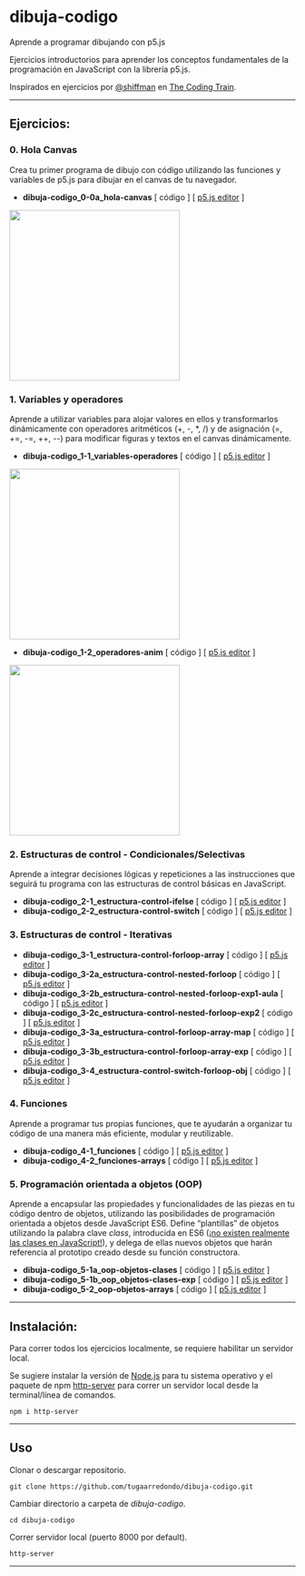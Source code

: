 # dibuja-codigo
Aprende a programar dibujando con p5.js

Ejercicios introductorios para aprender los conceptos fundamentales de la programación en JavaScript con la librería p5.js.

Inspirados en ejercicios por [@shiffman](https://github.com/CodingTrain/website) en [The Coding Train](https://www.youtube.com/playlist?list=PLRqwX-V7Uu6Zy51Q-x9tMWIv9cueOFTFA).

___

## Ejercicios:

### 0. Hola Canvas
Crea tu primer programa de dibujo con código utilizando las funciones y variables de p5.js para dibujar en el canvas de tu navegador.
- **dibuja-codigo_0-0a_hola-canvas** [ código ] [ [p5.js editor](https://editor.p5js.org/tugaarredondo/sketches/OBzRNYFyg) ]
<img src="https://media.giphy.com/media/cm05AHjWmKReWLaQMb/giphy.gif" height="300">

### 1. Variables y operadores
Aprende a utilizar variables para alojar valores en ellos y transformarlos dinámicamente con operadores aritméticos (+, -, *, /) y de asignación (=, +=, -=, ++, --) para modificar figuras y textos en el canvas dinámicamente. 

- **dibuja-codigo_1-1_variables-operadores** [ código ] [ [p5.js editor](https://editor.p5js.org/tugaarredondo/sketches/e_zZqoeLI) ]
<img src="https://media.giphy.com/media/TK4ftDQUpNuZxr1wGt/giphy.gif" height="300">

- **dibuja-codigo_1-2_operadores-anim** [ código ] [ [p5.js editor](https://editor.p5js.org/tugaarredondo/sketches/QdAB6x_1jj) ]
<img src="https://media.giphy.com/media/JmgOodqh5Au4a4FxaS/giphy.gif" height="300">


### 2. Estructuras de control - Condicionales/Selectivas
Aprende a integrar decisiones lógicas y repeticiones a las instrucciones que seguirá tu programa con las estructuras de control básicas en JavaScript.
- **dibuja-codigo_2-1_estructura-control-ifelse** [ código ] [ [p5.js editor](https://editor.p5js.org/tugaarredondo/sketches/xb-vIMLR) ]
- **dibuja-codigo_2-2_estructura-control-switch** [ código ] [ [p5.js editor](https://editor.p5js.org/tugaarredondo/sketches/dv1HXGCQ) ]


### 3. Estructuras de control - Iterativas
- **dibuja-codigo_3-1_estructura-control-forloop-array** [ código ] [ [p5.js editor](https://editor.p5js.org/tugaarredondo/sketches/Pbjx3WVl) ]
- **dibuja-codigo_3-2a_estructura-control-nested-forloop** [ código ] [ [p5.js editor](https://editor.p5js.org/tugaarredondo/sketches/7_5maDD9) ]
- **dibuja-codigo_3-2b_estructura-control-nested-forloop-exp1-aula** [ código ] [ [p5.js editor](https://editor.p5js.org/tugaarredondo/sketches/4smm3NMG) ]
- **dibuja-codigo_3-2c_estructura-control-nested-forloop-exp2** [ código ] [ [p5.js editor](https://editor.p5js.org/tugaarredondo/sketches/NCXg_q_L) ]
- **dibuja-codigo_3-3a_estructura-control-forloop-array-map** [ código ] [ [p5.js editor](https://editor.p5js.org/tugaarredondo/sketches/2udcp_EIU) ]
- **dibuja-codigo_3-3b_estructura-control-forloop-array-exp** [ código ] [ [p5.js editor](https://editor.p5js.org/tugaarredondo/sketches/_rkHb19D) ]
- **dibuja-codigo_3-4_estructura-control-switch-forloop-obj** [ código ] [ [p5.js editor](https://editor.p5js.org/tugaarredondo/sketches/DUOBEUnZ) ]


### 4. Funciones
Aprende a programar tus propias funciones, que te ayudarán a organizar tu código de una manera más eficiente, modular y reutilizable.

- **dibuja-codigo_4-1_funciones** [ código ] [ [p5.js editor](https://editor.p5js.org/tugaarredondo/sketches/eb3u99XqZ) ]
- **dibuja-codigo_4-2_funciones-arrays** [ código ] [ [p5.js editor](https://editor.p5js.org/tugaarredondo/sketches/6ZsYRDbc) ]


### 5. Programación orientada a objetos (OOP)
Aprende a encapsular las propiedades y funcionalidades de las piezas en tu código dentro de objetos, utilizando las posibilidades de programación orientada a objetos desde JavaScript ES6. Define “plantillas” de objetos utilizando la palabra clave *class*, introducida en ES6 ([¡no existen realmente las clases en JavaScript!](https://github.com/getify/You-Dont-Know-JS/blob/2nd-ed/objects-classes/ch4.md)), y delega de ellas nuevos objetos que harán referencia al prototipo creado desde su función constructora.
- **dibuja-codigo_5-1a_oop-objetos-clases** [ código ] [ [p5.js editor](https://editor.p5js.org/tugaarredondo/sketches/oNDsEpfj) ]
- **dibuja-codigo_5-1b_oop_objetos-clases-exp** [ código ] [ [p5.js editor](https://editor.p5js.org/tugaarredondo/sketches/JswtVPh1) ]
- **dibuja-codigo_5-2_oop-objetos-arrays** [ código ] [ [p5.js editor](https://editor.p5js.org/tugaarredondo/sketches/VGgIzyOh) ]


___ 

## Instalación:
Para correr todos los ejercicios localmente, se requiere habilitar un servidor local.

Se sugiere instalar la versión de [Node.js](https://nodejs.org/en/download/) para tu sistema operativo y el paquete de npm [http-server](https://www.npmjs.com/package/http-server) para correr un servidor local desde la terminal/línea de comandos.

```
npm i http-server
````
___

## Uso

Clonar o descargar repositorio.
```
git clone https://github.com/tugaarredondo/dibuja-codigo.git
```

Cambiar directorio a carpeta de *dibuja-codigo*.

```
cd dibuja-codigo
```

Correr servidor local (puerto 8000 por default).
```
http-server
```

____
